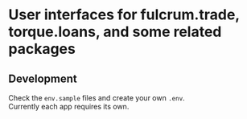 # User interfaces for fulcrum.trade, torque.loans, and some related packages

## Development

Check the `env.sample` files and create your own `.env`.  
Currently each app requires its own.
